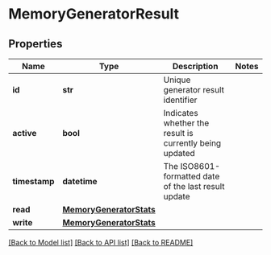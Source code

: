 # MemoryGeneratorResult

## Properties
Name | Type | Description | Notes
------------ | ------------- | ------------- | -------------
**id** | **str** | Unique generator result identifier | 
**active** | **bool** | Indicates whether the result is currently being updated | 
**timestamp** | **datetime** | The ISO8601-formatted date of the last result update | 
**read** | [**MemoryGeneratorStats**](MemoryGeneratorStats.md) |  | 
**write** | [**MemoryGeneratorStats**](MemoryGeneratorStats.md) |  | 

[[Back to Model list]](../README.md#documentation-for-models) [[Back to API list]](../README.md#documentation-for-api-endpoints) [[Back to README]](../README.md)



